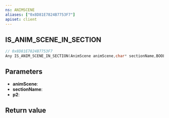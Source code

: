 ```yaml
---
ns: ANIMSCENE
aliases: ["0x8D81E7824B7753F7"]
apiset: client
---
```

## IS_ANIM_SCENE_IN_SECTION

```c
// 0x8D81E7824B7753F7
Any IS_ANIM_SCENE_IN_SECTION(AnimScene animScene,char* sectionName,BOOL p2);
```


## Parameters
* **animScene**:
* **sectionName**:
* **p2**:

## Return value